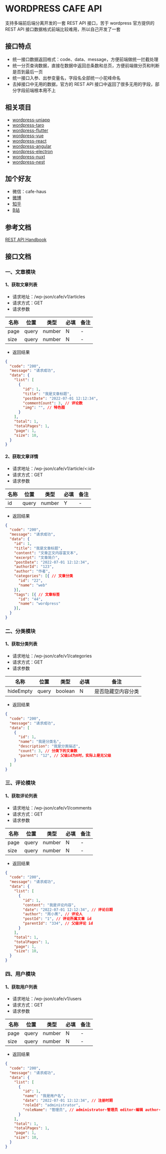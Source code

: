 # WORDPRESS CAFE API
支持多端前后端分离开发的一套 REST API 接口，苦于 wordpress 官方提供的 REST API 接口数据格式前端比较难用，所以自己开发了一套

## 接口特点
* 统一接口数据返回格式：code、data、message，方便前端做统一拦截处理
* 统一分页查询数据，直接在数据中返回总条数和总页，方便前端做分页和判断是否到最后一页
* 统一接口入参、出参变量名，字段名全部统一小驼峰命名
* 去掉接口中无用的数据，官方的 REST API 接口中返回了很多无用的字段，部分字段前端根本用不上

## 相关项目
* [wordpress-uniapp](https://github.com/cafehaus/wordpress-uniapp)
* [wordpress-taro](https://github.com/cafehaus/wordpress-taro)
* [wordpress-flutter](https://github.com/cafehaus/wordpress-flutter)
* [wordpress-vue](https://github.com/cafehaus/wordpress-vue)
* [wordpress-react](https://github.com/cafehaus/wordpress-react)
* [wordpress-angular](https://github.com/cafehaus/wordpress-angular)
* [wordpress-electron](https://github.com/cafehaus/wordpress-electron)
* [wordpress-nuxt](https://github.com/cafehaus/wordpress-nuxt)
* [wordpress-nest](https://github.com/cafehaus/wordpress-nest)

## 加个好友
* 微信：cafe-haus
* [微博](https://weibo.com/u/3503148914)
* [知乎](https://www.zhihu.com/people/ka-fei-jiao-shi)
* [B站](https://space.bilibili.com/25400077/)

## 参考文档
[REST API Handbook](https://developer.wordpress.org/rest-api/)

## 接口文档

### 一、文章模块
#### 1、获取文章列表
* 请求地址：/wp-json/cafe/v1/articles
* 请求方式：GET
* 请求参数

| 名称  | 位置   | 类型   | 必填 | 备注 |
| ----  | ----   | ----   | ---- | ---- |
| page  | query  | number | N    | -    |
| size  | query  | number | N    | -    |

* 返回结果
```json
{
  "code": "200",
  "message": "请求成功",
  "data": {
    "list": [
      {
        "id": 1,
        "title": "我是文章标题",
        "postDate": "2022-07-01 12:12:34",
        "commentCount": 3, // 评论数
        "img": "", // 特色图
      }
    ],
    "total": 1,
    "totalPages": 1,
    "page": 1,
    "size": 10,
  }
}
```

#### 2、获取文章详情
* 请求地址：/wp-json/cafe/v1/article/<:id>
* 请求方式：GET
* 请求参数

| 名称  | 位置   | 类型   | 必填 | 备注 |
| ----  | ----   | ----   | ---- | ---- |
| id    | query  | number | Y    | -    |

* 返回结果
```json
{
  "code": "200",
  "message": "请求成功",
  "data": {
    "id": 1,
    "title": "我是文章标题",
    "content": "文章正文内容富文本",
    "excerpt": "文章简介",
    "postDate": "2022-07-01 12:12:34",
    "authorId": "123",
    "author": "作者",
    "categories": [{ // 文章分类
      "id": "22",
      "name": "web"
    }],
    "tags": [{ // 文章标签
      "id": "44",
      "name": "wordpress"
    }],
  }
}
```

### 二、分类模块
#### 1、获取分类列表
* 请求地址：/wp-json/cafe/v1/categories
* 请求方式：GET
* 请求参数

| 名称       | 位置   | 类型   | 必填 | 备注                  |
| ----       | ----   | ----   | ---- | ----                  |
| hideEmpty  | query  | boolean| N    | 是否隐藏空内容分类    |

* 返回结果
```json
{
  "code": "200",
  "message": "请求成功",
  "data": [
    {
      "id": 1,
      "name": "我是分类名",
      "description": "我是分类描述",
      "count": 3, // 分类下的文章数
      "parent": "12", // 父级id为0时，实际上是无父级
    }
  ]
}
```

### 三、评论模块
#### 1、获取评论列表
* 请求地址：/wp-json/cafe/v1/comments
* 请求方式：GET
* 请求参数

| 名称  | 位置   | 类型   | 必填 | 备注 |
| ----  | ----   | ----   | ---- | ---- |
| page  | query  | number | N    | -    |
| size  | query  | number | N    | -    |

* 返回结果
```json
{
  "code": "200",
  "message": "请求成功",
  "data": {
    "list": [
      {
        "id": 1,
        "content": "我是评论内容",
        "date": "2022-07-01 12:12:34", // 评论日期
        "author": "周小黑", // 评论人
        "postId": "1", // 评论所属文章 id
        "parentId": "334", // 父级评论 id
      }
    ],
    "total": 1,
    "totalPages": 1,
    "page": 1,
    "size": 10,
  }
}
```

### 四、用户模块
#### 1、获取用户列表
* 请求地址：/wp-json/cafe/v1/users
* 请求方式：GET
* 请求参数

| 名称  | 位置   | 类型   | 必填 | 备注 |
| ----  | ----   | ----   | ---- | ---- |
| page  | query  | number | N    | -    |
| size  | query  | number | N    | -    |

* 返回结果
```json
{
  "code": "200",
  "message": "请求成功",
  "data": {
    "list": [
      {
        "id": 1,
        "name": "我是用户名",
        "date": "2022-07-01 12:12:34", // 注册时期
        "roleId": "administrator",
        "roleName": "管理员", // administrator-管理员 editor-编辑 author-作者 contributor-贡献者 subscriber-订阅者
      }
    ],
    "total": 1,
    "totalPages": 1,
    "page": 1,
    "size": 10,
  }
}
```